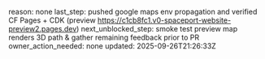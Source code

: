 reason: none
last_step: pushed google maps env propagation and verified CF Pages + CDK (preview https://c1cb8fc1.v0-spaceport-website-preview2.pages.dev)
next_unblocked_step: smoke test preview map renders 3D path & gather remaining feedback prior to PR
owner_action_needed: none
updated: 2025-09-26T21:26:33Z
